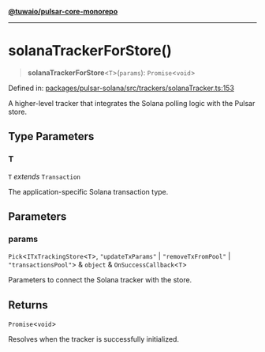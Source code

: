 [**@tuwaio/pulsar-core-monorepo**](../../../README.md)

***

# solanaTrackerForStore()

> **solanaTrackerForStore**\<`T`\>(`params`): `Promise`\<`void`\>

Defined in: [packages/pulsar-solana/src/trackers/solanaTracker.ts:153](https://github.com/TuwaIO/pulsar-core/blob/698c5eb23be9ded1ac04d2ceef0aaddf6f1229e1/packages/pulsar-solana/src/trackers/solanaTracker.ts#L153)

A higher-level tracker that integrates the Solana polling logic with the Pulsar store.

## Type Parameters

### T

`T` *extends* `Transaction`

The application-specific Solana transaction type.

## Parameters

### params

`Pick`\<`ITxTrackingStore`\<`T`\>, `"updateTxParams"` \| `"removeTxFromPool"` \| `"transactionsPool"`\> & `object` & `OnSuccessCallback`\<`T`\>

Parameters to connect the Solana tracker with the store.

## Returns

`Promise`\<`void`\>

Resolves when the tracker is successfully initialized.
